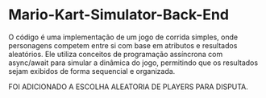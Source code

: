# Mario-Kart-Simulator-Back-End
O código é uma implementação de um jogo de corrida simples, onde personagens competem entre si com base em atributos e resultados aleatórios. Ele utiliza conceitos de programação assíncrona com async/await para simular a dinâmica do jogo, permitindo que os resultados sejam exibidos de forma sequencial e organizada. 


FOI ADICIONADO A ESCOLHA ALEATORIA DE PLAYERS PARA DISPUTA.
